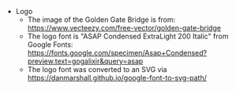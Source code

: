 - Logo
  - The image of the Golden Gate Bridge is from:
    <https://www.vecteezy.com/free-vector/golden-gate-bridge>
  - The logo font is "ASAP Condensed ExtraLight 200 Italic" from Google
    Fonts:
    <https://fonts.google.com/specimen/Asap+Condensed?preview.text=gogalixir&query=asap>
  - The logo font was converted to an SVG via
    <https://danmarshall.github.io/google-font-to-svg-path/>
